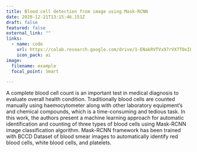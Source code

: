 ```yaml
---
title: Blood cell detection from image using Mask-RCNN
date: 2020-12-21T13:15:46.151Z
draft: false
featured: false
external_link: ""
links:
  - name: code
    url: https://colab.research.google.com/drive/1-ENakRVTVx97rVX7TOxILdlzvQfxVpQF?usp=sharing
    icon_pack: ai
image:
  filename: example
  focal_point: Smart

---
```


<!--StartFragment-->

A complete blood cell count is an important test in medical diagnosis to evaluate overall health condition. Traditionally blood cells are counted manually using haemocytometer along with other laboratory equipment’s and chemical compounds, which is a time-consuming and tedious task. In this work, the authors present a machine learning approach for automatic identification and counting of three types of blood cells using Mask-RCNN image classification algorithm. Mask-RCNN framework has been trained with BCCD Dataset of blood smear images to automatically identify red blood cells, white blood cells, and platelets.

<!--EndFragment-->
